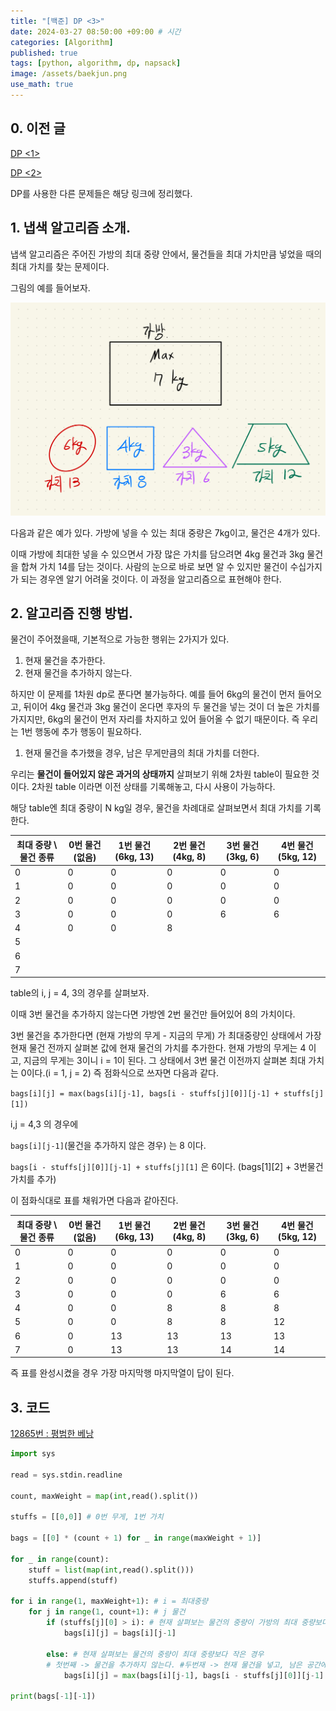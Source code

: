 ```yaml
---
title: "[백준] DP <3>"
date: 2024-03-27 08:50:00 +09:00 # 시간
categories: [Algorithm]
published: true
tags: [python, algorithm, dp, napsack]
image: /assets/baekjun.png
use_math: true
---
```

## 0. 이전 글

[DP <1>](https://astro-yu.github.io/posts/Baekjun-Algorithm4/)

[DP <2>](https://astro-yu.github.io/posts/Baekjun-Algorithm5/)

DP를 사용한 다른 문제들은 해당 링크에 정리했다.

## 1. 냅색 알고리즘 소개.

냅색 알고리즘은 주어진 가방의 최대 중량 안에서, 물건들을 최대 가치만큼 넣었을 때의 최대 가치를 찾는 문제이다.

그림의 예를 들어보자.

![](/assets/dp3_1.jpeg)

다음과 같은 예가 있다. 가방에 넣을 수 있는 최대 중량은 7kg이고, 물건은 4개가 있다.

이때 가방에 최대한 넣을 수 있으면서 가장 많은 가치를 담으려면 4kg 물건과 3kg 물건을 합쳐 가치 14를 담는 것이다. 사람의 눈으로 바로 보면 알 수 있지만 물건이 수십가지가 되는 경우엔 알기 어려울 것이다. 이 과정을 알고리즘으로 표현해야 한다.

## 2. 알고리즘 진행 방법.

물건이 주어졌을때, 기본적으로 가능한 행위는 2가지가 있다.

1. 현재 물건을 추가한다.
2. 현재 물건을 추가하지 않는다.

하지만 이 문제를 1차원 dp로 푼다면 불가능하다. 예를 들어 6kg의 물건이 먼저 들어오고, 뒤이어 4kg 물건과 3kg 물건이 온다면 후자의 두 물건을 넣는 것이 더 높은 가치를 가지지만, 6kg의 물건이 먼저 자리를 차지하고 있어 들어올 수 없기 때문이다. 즉 우리는 1번 행동에 추가 행동이 필요하다.

1. 현재 물건을 추가했을 경우, 남은 무게만큼의 최대 가치를 더한다.

우리는 **물건이 들어있지 않은 과거의 상태까지** 살펴보기 위해 2차원 table이 필요한 것이다.
2차원 table 이라면 이전 상태를 기록해놓고, 다시 사용이 가능하다.

해당 table엔 최대 중량이 N kg일 경우, 물건을 차례대로 살펴보면서 최대 가치를 기록한다.

| 최대 중량 \ 물건 종류 | 0번 물건(없음) | 1번 물건(6kg, 13) | 2번 물건(4kg, 8) | 3번 물건(3kg, 6) | 4번 물건(5kg, 12) |
| --- | --- | --- | --- | --- | --- |
| 0 | 0 | 0 | 0 | 0 | 0 |
| 1 | 0 | 0 | 0 | 0 | 0 |
| 2 | 0 | 0 | 0 | 0 | 0 |
| 3 | 0 | 0 | 0 | 6 | 6 |
| 4 | 0 | 0 | 8 |  |  |
| 5 |  |  |  |  |  |
| 6 |  |  |  |  |  |
| 7 |  |  |  |  |  |

table의 i, j = 4, 3의 경우를 살펴보자.

이때 3번 물건을 추가하지 않는다면 가방엔 2번 물건만 들어있어 8의 가치이다.

3번 물건을 추가한다면 (현재 가방의 무게 - 지금의 무게) 가 최대중량인 상태에서 가장 현재 물건 전까지 살펴본 값에 현재 물건의 가치를 추가한다. 현재 가방의 무게는 4 이고, 지금의 무게는 3이니 i = 1이 된다. 그 상태에서 3번 물건 이전까지 살펴본 최대 가치는 0이다.(i = 1, j = 2) 즉 점화식으로 쓰자면 다음과 같다.

`bags[i][j] = max(bags[i][j-1], bags[i - stuffs[j][0]][j-1] + stuffs[j][1])`

i,j = 4,3 의 경우에

`bags[i][j-1]`(물건을 추가하지 않은 경우) 는 8 이다.

`bags[i - stuffs[j][0]][j-1] + stuffs[j][1]` 은 6이다. (bags[1][2] + 3번물건 가치를 추가)

이 점화식대로 표를 채워가면 다음과 같아진다.

| 최대 중량 \ 물건 종류 | 0번 물건(없음) | 1번 물건(6kg, 13) | 2번 물건(4kg, 8) | 3번 물건(3kg, 6) | 4번 물건(5kg, 12) |
| --- | --- | --- | --- | --- | --- |
| 0 | 0 | 0 | 0 | 0 | 0 |
| 1 | 0 | 0 | 0 | 0 | 0 |
| 2 | 0 | 0 | 0 | 0 | 0 |
| 3 | 0 | 0 | 0 | 6 | 6 |
| 4 | 0 | 0 | 8 | 8 | 8 |
| 5 | 0 | 0 | 8 | 8 | 12 |
| 6 | 0 | 13 | 13 | 13 | 13 |
| 7 | 0 | 13 | 13 | 14 | 14 |

즉 표를 완성시켰을 경우 가장 마지막행 마지막열이 답이 된다.

## 3. 코드

[12865번 : 평범한 베낭](https://www.acmicpc.net/problem/12865)

```python
import sys

read = sys.stdin.readline

count, maxWeight = map(int,read().split())

stuffs = [[0,0]] # 0번 무게, 1번 가치

bags = [[0] * (count + 1) for _ in range(maxWeight + 1)]

for _ in range(count):
    stuff = list(map(int,read().split()))
    stuffs.append(stuff)

for i in range(1, maxWeight+1): # i = 최대중량
    for j in range(1, count+1): # j 물건
        if (stuffs[j][0] > i): # 현재 살펴보는 물건의 중량이 가방의 최대 중량보다 큰 경우
            bags[i][j] = bags[i][j-1]

        else: # 현재 살펴보는 물건의 중량이 최대 중량보다 작은 경우
        # 첫번째 -> 물건을 추가하지 않는다. #두번재 -> 현재 물건을 넣고, 남은 공간에 이전까지의 최대 가치를 찾아 넣는다
            bags[i][j] = max(bags[i][j-1], bags[i - stuffs[j][0]][j-1] + stuffs[j][1]) 

print(bags[-1][-1])
```